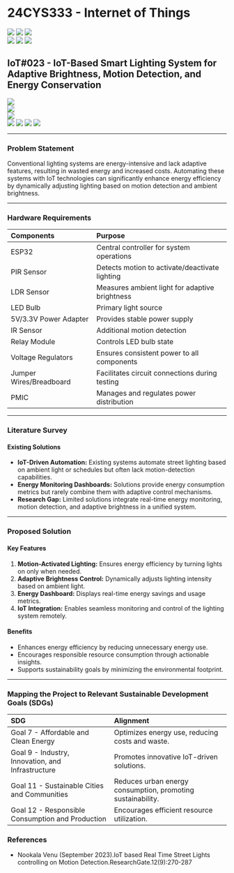 # 24CYS333 - Internet of Things
![](https://img.shields.io/badge/Batch-22CYS-lightgreen) ![](https://img.shields.io/badge/UG-blue) ![](https://img.shields.io/badge/Subject-IoT-blue)
<br/>
![](https://img.shields.io/badge/Lecture-2-orange) ![](https://img.shields.io/badge/Practical-3-orange) ![](https://img.shields.io/badge/Credits-3-orange) <br/>

## IoT#023 - IoT-Based Smart Lighting System for Adaptive Brightness, Motion Detection, and Energy Conservation

![](https://img.shields.io/badge/Member-Pavan_Shanmukha_Madhav_Gunda-gold)  
![](https://img.shields.io/badge/Member-Anurag_Reddy-gold)  
![](https://img.shields.io/badge/Member-Vishal_RS-gold)  
![](https://img.shields.io/badge/SDG-7-darkgreen) ![](https://img.shields.io/badge/SDG-9-darkgreen) ![](https://img.shields.io/badge/SDG-11-darkgreen) ![](https://img.shields.io/badge/SDG-12-darkgreen)   


---

### Problem Statement
Conventional lighting systems are energy-intensive and lack adaptive features, resulting in wasted energy and increased costs. Automating these systems with IoT technologies can significantly enhance energy efficiency by dynamically adjusting lighting based on motion detection and ambient brightness.

---

### Hardware Requirements

| Components         | Purpose                                               |
|:--------------------|:-----------------------------------------------------|
| ESP32              | Central controller for system operations             |
| PIR Sensor         | Detects motion to activate/deactivate lighting        |
| LDR Sensor         | Measures ambient light for adaptive brightness        |
| LED Bulb           | Primary light source                                  |
| 5V/3.3V Power Adapter | Provides stable power supply                      |
| IR Sensor          | Additional motion detection                           |
| Relay Module       | Controls LED bulb state                               |
| Voltage Regulators | Ensures consistent power to all components            |
| Jumper Wires/Breadboard | Facilitates circuit connections during testing  |
| PMIC               | Manages and regulates power distribution              |

---

### Literature Survey

#### Existing Solutions
- **IoT-Driven Automation:** Existing systems automate street lighting based on ambient light or schedules but often lack motion-detection capabilities.  
- **Energy Monitoring Dashboards:** Solutions provide energy consumption metrics but rarely combine them with adaptive control mechanisms.  
- **Research Gap:** Limited solutions integrate real-time energy monitoring, motion detection, and adaptive brightness in a unified system.  

---

### Proposed Solution

#### Key Features
1. **Motion-Activated Lighting:** Ensures energy efficiency by turning lights on only when needed.  
2. **Adaptive Brightness Control:** Dynamically adjusts lighting intensity based on ambient light.  
3. **Energy Dashboard:** Displays real-time energy savings and usage metrics.  
4. **IoT Integration:** Enables seamless monitoring and control of the lighting system remotely.  

#### Benefits
- Enhances energy efficiency by reducing unnecessary energy use.  
- Encourages responsible resource consumption through actionable insights.  
- Supports sustainability goals by minimizing the environmental footprint.  

---

### Mapping the Project to Relevant Sustainable Development Goals (SDGs)

| SDG | Alignment                                                                 |
|:----|:-------------------------------------------------------------------------|
| Goal 7 - Affordable and Clean Energy    | Optimizes energy use, reducing costs and waste.       |
| Goal 9 - Industry, Innovation, and Infrastructure | Promotes innovative IoT-driven solutions.         |
| Goal 11 - Sustainable Cities and Communities | Reduces urban energy consumption, promoting sustainability. |
| Goal 12 - Responsible Consumption and Production | Encourages efficient resource utilization.        |

### References

- Nookala Venu (September 2023).IoT based Real Time Street Lights controlling on Motion Detection.ResearchGate.12(9):270-287
